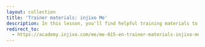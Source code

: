 ```yaml
---
layout: collection
title: 'Trainer materials: injixo Me'
description: In this lesson, you'll find helpful training materials to educate your agents on how to effectively use injixo Me.
redirect_to:
  - https://academy.injixo.com/me/me-015-en-trainer-materials-injixo-me
---
```

